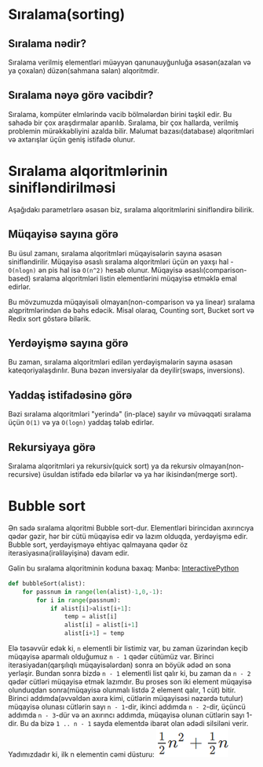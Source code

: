 # Sıralama(sorting)

## Sıralama nədir?
Sıralama verilmiş elementləri müəyyən qanunauyğunluğa əsasən(azalan və ya çoxalan) düzən(sahmana salan) alqoritmdir.

## Sıralama nəyə görə vacibdir?
Sıralama, kompüter elmlərində vacib bölmələrdən birini təşkil edir. Bu sahədə bir çox araşdırmalar aparılıb.
Sıralama, bir çox hallarda, verilmiş problemin mürəkkəbliyini azalda bilir. Məlumat bazası(database) alqoritmləri və axtarışlar üçün geniş istifadə olunur.

# Sıralama alqoritmlərinin sinifləndirilməsi
Aşağıdakı parametrlərə əsasən biz, sıralama alqoritmlərini sinifləndirə bilirik.

## Müqayisə sayına görə
Bu üsul zamanı, sıralama alqoritmləri müqayisələrin sayına əsasən sinifləndirilir. Müqayisə əsaslı sıralama alqoritmləri üçün ən yaxşı hal - `O(nlogn)` ən pis hal isə `O(n^2)` hesab olunur. Müqayisə əsaslı(comparison-based) sıralama alqoritmləri listin elementlərini müqayisə etməklə emal edirlər.

Bu mövzumuzda müqayisəli olmayan(non-comparison və ya linear) sıralama alqpritmlərindən də bəhs edəcik. Misal olaraq, Counting sort, Bucket sort və Redix sort göstərə bilərik.

## Yerdəyişmə sayına görə
Bu zaman, sıralama alqoritmləri edilən yerdəyişmələrin sayına əsasən kateqoriyalaşdırılır. Buna bəzən inversiyalar da deyilir(swaps, inversions).

## Yaddaş istifadəsinə görə
Bəzi sıralama alqoritmləri "yerində" (in-place) sayılır və müvəqqəti sıralama üçün `O(1)` və ya `O(logn)` yaddaş tələb edirlər.

## Rekursiyaya görə
Sıralama alqoritmləri ya rekursiv(quick sort) ya da rekursiv olmayan(non-recursive) üsuldan istifadə edə bilərlər və ya hər ikisindən(merge sort).

# Bubble sort
Ən sadə sıralama alqoritmi Bubble sort-dur. Elementləri birincidən axırıncıya qədər gəzir, hər bir cütü müqayisə edir və lazım olduqda, yerdəyişmə edir. Bubble sort, yerdəyişməyə ehtiyac qalmayana qədər öz iterasiyasına(irəliləyişinə) davam edir.

Gəlin bu sıralama alqoritminin koduna baxaq:
Mənbə: [InteractivePython](http://interactivepython.org/runestone/static/pythonds/SortSearch/TheBubbleSort.html)

```python
def bubbleSort(alist):
    for passnum in range(len(alist)-1,0,-1):
        for i in range(passnum):
            if alist[i]>alist[i+1]:
                temp = alist[i]
                alist[i] = alist[i+1]
                alist[i+1] = temp
```

Elə təsəvvür edək ki, `n` elementli bir listimiz var, bu zaman üzərindən keçib müqayisə aparmalı olduğumuz `n - 1` qədər cütümüz var. Birinci iterasiyadan(qarşılıqlı müqayisələrdən) sonra ən böyük ədəd ən sona yerləşir. Bundan sonra bizdə `n - 1` elementli list qalır ki, bu zaman da `n - 2` qədər cütləri müqayisə etmək lazımdır. Bu proses son iki element müqayisə olunduqdan sonra(müqayisə olunmalı listdə 2 element qalır, 1 cüt) bitir. Birinci addımda(əvvəldən axıra kimi, cütlərin müqayisəsi nəzərdə tutulur) müqayisə olunası cütlərin sayı `n - 1`-dir, ikinci addımda `n - 2`-dir, üçüncü addımda `n - 3`-dür və ən axırıncı addımda, müqayisə olunan cütlərin sayı 1-dir. Bu da bizə `1 .. n - 1` sayda elementdə ibarət olan ədədi silsiləni verir.
Yadımızdadır ki, ilk n elementin cəmi düsturu:
![](../Source_Code/resources/fesil12/fesil12_sum_of_n_numbers.png)